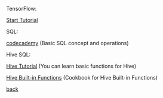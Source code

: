 TensorFlow: 

[Start Tutorial](https://www.tensorflow.org/get_started/get_started)

SQL:

[codecademy](https://www.codecademy.com/learn/learn-sql) (Basic SQL concept and operations)

Hive SQL:

[Hive Tutorial](https://www.tutorialspoint.com/hive/index.htm)
(You can learn basic functions for Hive)

[Hive Built-in Functions](https://docs.treasuredata.com/articles/hive-functions)
(Cookbook for Hive Built-in Functions)

[back](./)
